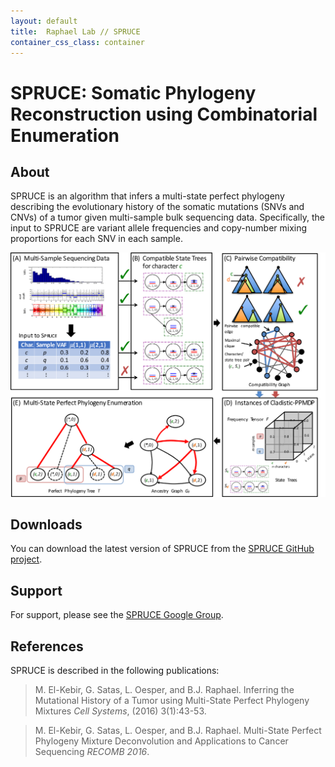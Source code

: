 ```yaml
---
layout: default
title:  Raphael Lab // SPRUCE
container_css_class: container
---
```


# SPRUCE: Somatic Phylogeny Reconstruction using Combinatorial Enumeration

## About
SPRUCE is an algorithm that infers a multi-state perfect phylogeny describing the evolutionary history of the somatic mutations (SNVs and CNVs) of a tumor given multi-sample bulk sequencing data. Specifically, the input to SPRUCE are variant allele frequencies and copy-number mixing proportions for each SNV in each sample. 

[<img src="spruce.png" style="width: 800px"/>](spruce.png)

<a name="download"></a>

## Downloads 
You can download the latest version of SPRUCE from the [SPRUCE GitHub project](https://github.com/raphael-group/spruce).

## Support
For support, please see the [SPRUCE Google Group](https://groups.google.com/forum/#!forum/sprucealgorithm).

<a name="reference"></a>

## References
SPRUCE is described in the following publications:

>M. El-Kebir, G. Satas, L. Oesper, and B.J. Raphael.
>Inferring the Mutational History of a Tumor using Multi-State Perfect Phylogeny Mixtures
>*Cell Systems*, (2016) 3(1):43-53.

>M. El-Kebir, G. Satas, L. Oesper, and B.J. Raphael.
>Multi-State Perfect Phylogeny Mixture Deconvolution and Applications to Cancer Sequencing
>*RECOMB 2016*.



